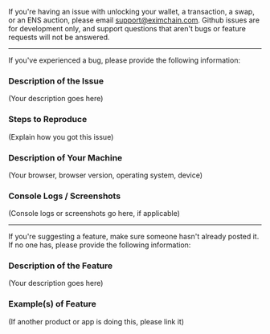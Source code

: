 If you're having an issue with unlocking your wallet, a transaction, a swap,
or an ENS auction, please email support@eximchain.com. Github issues are for
development only, and support questions that aren't bugs or feature requests
will not be answered.

---

If you've experienced a bug, please provide the following information:

### Description of the Issue

(Your description goes here)

### Steps to Reproduce

(Explain how you got this issue)

### Description of Your Machine

(Your browser, browser version, operating system, device)

### Console Logs / Screenshots

(Console logs or screenshots go here, if applicable)

---

If you're suggesting a feature, make sure someone hasn't already posted it. If
no one has, please provide the following information:

### Description of the Feature

(Your description goes here)

### Example(s) of Feature

(If another product or app is doing this, please link it)
